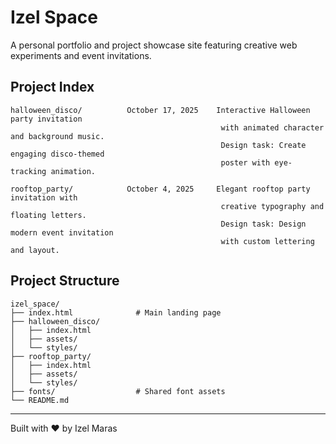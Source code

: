 # Izel Space

A personal portfolio and project showcase site featuring creative web experiments and event invitations.

## Project Index

```
halloween_disco/          October 17, 2025    Interactive Halloween party invitation 
                                               with animated character and background music.
                                               Design task: Create engaging disco-themed 
                                               poster with eye-tracking animation.

rooftop_party/            October 4, 2025     Elegant rooftop party invitation with 
                                               creative typography and floating letters.
                                               Design task: Design modern event invitation
                                               with custom lettering and layout.
```

## Project Structure

```
izel_space/
├── index.html              # Main landing page
├── halloween_disco/
│   ├── index.html
│   ├── assets/
│   └── styles/
├── rooftop_party/
│   ├── index.html
│   ├── assets/
│   └── styles/
├── fonts/                  # Shared font assets
└── README.md
```

---

Built with ❤️ by Izel Maras
